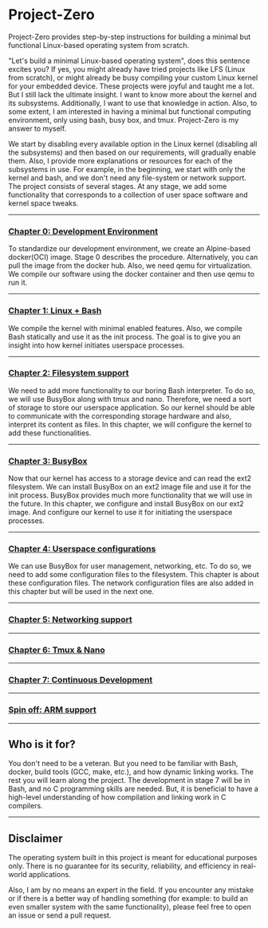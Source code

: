 ﻿# Project-Zero

<!---
<p align="center">
    <img src="logo_outlined.svg" width="400" alt="Project Zero logo">
</p>
-->

Project-Zero provides step-by-step instructions for building a minimal but functional Linux-based operating system from scratch.

"Let's build a minimal Linux-based operating system", does this sentence excites you? If yes, you might already have tried projects like LFS (Linux from scratch), or might already be busy compiling your custom Linux kernel for your embedded device. These projects were joyful and taught me a lot. But I still lack the ultimate insight. I want to know more about the kernel and its subsystems. Additionally, I want to use that knowledge in action. Also, to some extent, I am interested in having a minimal but functional computing environment, only using bash, busy box, and tmux. Project-Zero is my answer to myself.

We start by disabling every available option in the Linux kernel (disabling all the subsystems) and then based on our requirements, will gradually enable them. Also, I provide more explanations or resources for each of the subsystems in use. For example, in the beginning, we start with only the kernel and bash, and we don't need any file-system or network support. The project consists of several stages. At any stage, we add some functionality that corresponds to a collection of user space software and kernel space tweaks.

<hr />
<h3 ><a href="Chapter-0.md">Chapter 0: Development Environment</a></h3>

To standardize our development environment, we create an Alpine-based docker(OCI) image. Stage 0 describes the procedure. Alternatively, you can pull the image from the docker hub. Also, we need qemu for virtualization. We compile our software using the docker container and then use qemu to run it.

<hr />
<h3><a href="Chapter-1.md">Chapter 1: Linux + Bash</a></h3>


We compile the kernel with minimal enabled features. Also, we compile Bash statically and use it as the init process. The goal is to give you an insight into how kernel initiates userspace processes.

<hr />
<h3><a href="Chapter-2.md">Chapter 2: Filesystem support</a></h3>

We need to add more functionality to our boring Bash interpreter. To do so, we will use BusyBox along with tmux and nano. Therefore, we need a sort of storage to store our userspace application. So our kernel should be able to communicate with the corresponding storage hardware and also, interpret its content as files. In this chapter, we will configure the kernel to add these functionalities.

<hr />
<h3><a href="Chapter-3.md">Chapter 3: BusyBox</a></h3>

Now that our kernel has access to a storage device and can read the ext2 filesystem. We can install BusyBox on an ext2 image file and use it for the init process. BusyBox provides much more functionality that we will use in the future. In this chapter, we configure and install BusyBox on our ext2 image. And configure our kernel to use it for initiating the userspace processes.

<hr />
<h3><a href="Chapter-4.md">Chapter 4: Userspace configurations</a></h3>

We can use BusyBox for user management, networking, etc. To do so, we need to add some configuration files to the filesystem. This chapter is about these configuration files. The network configuration files are also added in this chapter but will be used in the next one.

<hr />
<h3><a href="Chapter-5.md">Chapter 5: Networking support</a></h3>

<hr />
<h3><a href="Chapter-6.md">Chapter 6: Tmux & Nano</a></h3>

<hr />
<h3><a href="Chapter-7.md">Chapter 7: Continuous Development</a></h3>

<hr />
<h3><a href="Spin-off.md">Spin off: ARM support</a></h3>

<hr />

## Who is it for?

You don't need to be a veteran. But you need to be familiar with Bash, docker, build tools (GCC, make, etc.), and how dynamic linking works. The rest you will learn along the project. The development in stage 7 will be in Bash, and no C programming skills are needed. But, it is beneficial to have a high-level understanding of how compilation and linking work in C compilers.

<hr />

## Disclaimer

The operating system built in this project is meant for educational purposes only. There is no guarantee for its security, reliability, and efficiency in real-world applications.

Also, I am by no means an expert in the field. If you encounter any mistake or if there is a better way of handling something (for example: to build an even smaller system with the same functionality), please feel free to open an issue or send a pull request.